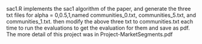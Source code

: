

sac1.R implements the sac1 algorithm of the paper, and generate the three txt files for alpha = 0,0.5,1,named  communities_0.txt, communities_5.txt, and communities_1.txt. then modify the above three txt to communities.txt  each time to run the evaluations to get the evaluation for them and save as pdf. The more detail of this project  was in Project-MarketSegments.pdf